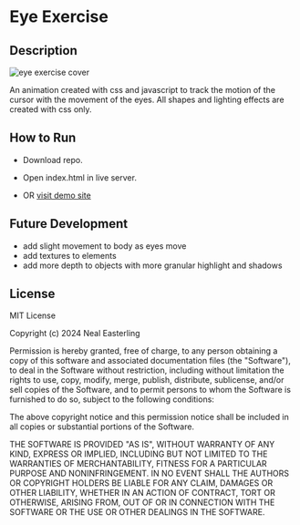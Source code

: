# Eye Exercise
  
  ## Description

  ![eye exercise cover](https://neal-easterling.github.io/img/covers/eye-movement-cover-new.png)

  An animation created with css and javascript to track the motion of the cursor with the movement of the eyes.  All shapes and lighting effects are created with css only.


  ## How to Run

  - Download repo.
  - Open index.html in live server.

  - OR [visit demo site](https://neal-easterling.github.io/hosting/eyes/index.html)


  ## Future Development

  - add slight movement to body as eyes move
  - add textures to elements
  - add more depth to objects with more granular highlight and shadows


  ## License
  MIT License

  Copyright (c) 2024 Neal Easterling

  Permission is hereby granted, free of charge, to any person obtaining a copy
  of this software and associated documentation files (the "Software"), to deal
  in the Software without restriction, including without limitation the rights
  to use, copy, modify, merge, publish, distribute, sublicense, and/or sell
  copies of the Software, and to permit persons to whom the Software is
  furnished to do so, subject to the following conditions:

  The above copyright notice and this permission notice shall be included in all
  copies or substantial portions of the Software.

  THE SOFTWARE IS PROVIDED "AS IS", WITHOUT WARRANTY OF ANY KIND, EXPRESS OR
  IMPLIED, INCLUDING BUT NOT LIMITED TO THE WARRANTIES OF MERCHANTABILITY,
  FITNESS FOR A PARTICULAR PURPOSE AND NONINFRINGEMENT. IN NO EVENT SHALL THE
  AUTHORS OR COPYRIGHT HOLDERS BE LIABLE FOR ANY CLAIM, DAMAGES OR OTHER
  LIABILITY, WHETHER IN AN ACTION OF CONTRACT, TORT OR OTHERWISE, ARISING FROM,
  OUT OF OR IN CONNECTION WITH THE SOFTWARE OR THE USE OR OTHER DEALINGS IN THE
  SOFTWARE.

